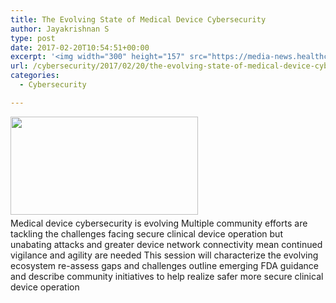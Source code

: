 ```yaml
---
title: The Evolving State of Medical Device Cybersecurity
author: Jayakrishnan S
type: post
date: 2017-02-20T10:54:51+00:00
excerpt: '<img width="300" height="157" src="https://media-news.healthcareguys.com/wp-content/uploads/2017/02/The_Evolvi_1487588092-300x157.jpg" class="attachment-medium size-medium wp-post-image" alt="" style="display: block; margin-bottom: 5px; clear:both;max-width: 100%;" srcset="https://media-news.healthcareguys.com/wp-content/uploads/2017/02/The_Evolvi_1487588092-300x157.jpg 300w, https://media-news.healthcareguys.com/wp-content/uploads/2017/02/The_Evolvi_1487588092-100x52.jpg 100w, https://media-news.healthcareguys.com/wp-content/uploads/2017/02/The_Evolvi_1487588092-1024x535.jpg 1024w, https://media-news.healthcareguys.com/wp-content/uploads/2017/02/The_Evolvi_1487588092.jpg 1200w" sizes="(max-width: 300px) 100vw, 300px" />Medical device cybersecurity is evolving Multiple community efforts are tackling the challenges facing secure clinical device operation but unabating attacks and greater device network connectivity mean continued vigilance and agility are needed This session will characterize the evolving ecosystem re-assess gaps and challenges outline emerging FDA guidance and describe community initiatives to help realize safer more secure clinical device operation '
url: /cybersecurity/2017/02/20/the-evolving-state-of-medical-device-cybersecurity/
categories:
  - Cybersecurity

---
```

<img width="300" height="157" src="https://media-news.healthcareguys.com/wp-content/uploads/2017/02/The_Evolvi_1487588092-300x157.jpg" class="attachment-medium size-medium wp-post-image" alt="" style="display: block; margin-bottom: 5px; clear:both;max-width: 100%;" srcset="https://media-news.healthcareguys.com/wp-content/uploads/2017/02/The_Evolvi_1487588092-300x157.jpg 300w, https://media-news.healthcareguys.com/wp-content/uploads/2017/02/The_Evolvi_1487588092-100x52.jpg 100w, https://media-news.healthcareguys.com/wp-content/uploads/2017/02/The_Evolvi_1487588092-1024x535.jpg 1024w, https://media-news.healthcareguys.com/wp-content/uploads/2017/02/The_Evolvi_1487588092.jpg 1200w" sizes="(max-width: 300px) 100vw, 300px" />Medical device cybersecurity is evolving Multiple community efforts are tackling the challenges facing secure clinical device operation but unabating attacks and greater device network connectivity mean continued vigilance and agility are needed This session will characterize the evolving ecosystem re-assess gaps and challenges outline emerging FDA guidance and describe community initiatives to help realize safer more secure clinical device operation